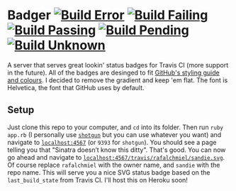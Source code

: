 # Badger [![Build Error](https://rawgithub.com/rafalchmiel/badger/master/static/travis_error.svg)](#) [![Build Failing](https://rawgithub.com/rafalchmiel/badger/master/static/travis_failing.svg)](#) [![Build Passing](https://rawgithub.com/rafalchmiel/badger/master/static/travis_passing.svg)](#) [![Build Pending](https://rawgithub.com/rafalchmiel/badger/master/static/travis_pending.svg)](#) [![Build Unknown](https://rawgithub.com/rafalchmiel/badger/master/static/travis_unknown.svg)](#)
A server that serves great lookin' status badges for Travis CI (more support in the future). All of the badges are desinged to fit [GitHub's styling guide and colours](https://github.com/styleguide/css/1.0). I decided to remove the gradient and keep 'em flat. The font is Helvetica, the font that GitHub uses by default.

## Setup
Just clone this repo to your computer, and `cd` into its folder. Then run `ruby app.rb` (I personally use [`shotgun`](http://rubygems.org/gems/shotgun) but you can use whatever you want) and navigate to [`localhost:4567`](http://localhost:4567/) (or `9393` for `shotgun`). You should see a page telling you that "Sinatra doesn’t know this ditty". That's good. You can now go ahead and navigate to [`localhost:4567/travis/rafalchmiel/sandie.svg`](http://localhost:4567/travis/rafalchmiel/sandie.svg). Of course replace `rafalchmiel` with the owner name, and `sandie` with the repo name. This will serve you a nice SVG status badge based on the `last_build_state` from Travis CI. I'll host this on Heroku soon!
